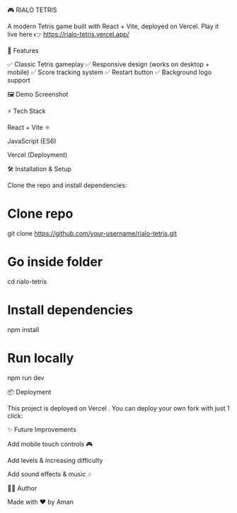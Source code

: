 🎮 RIALO TETRIS

A modern Tetris game built with React + Vite, deployed on Vercel.
Play it live here 👉 https://rialo-tetris.vercel.app/

🚀 Features

✅ Classic Tetris gameplay
✅ Responsive design (works on desktop + mobile)
✅ Score tracking system
✅ Restart button
✅ Background logo support

🖼️ Demo Screenshot

<!-- replace with actual screenshot path -->

⚡ Tech Stack

React + Vite ⚛️

JavaScript (ES6)

Vercel (Deployment)

🛠️ Installation & Setup

Clone the repo and install dependencies:

# Clone repo
git clone https://github.com/your-username/rialo-tetris.git

# Go inside folder
cd rialo-tetris

# Install dependencies
npm install

# Run locally
npm run dev

📦 Deployment

This project is deployed on Vercel
.
You can deploy your own fork with just 1 click:

✨ Future Improvements

Add mobile touch controls 🎮

Add levels & increasing difficulty

Add sound effects & music 🎶

👨‍💻 Author

Made with ❤️ by Aman
